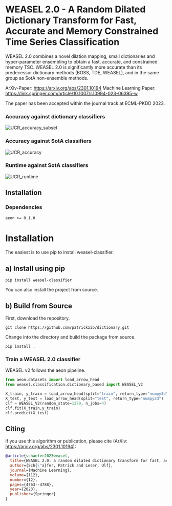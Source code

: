 # WEASEL 2.0 - A Random Dilated Dictionary Transform for Fast, Accurate and Memory Constrained Time Series Classification

WEASEL 2.0 combines a novel dilation mapping, small dictionaries and hyper-parameter ensembling to obtain a fast, accurate, and constrained memory TSC. WEASEL 2.0 is significantly more accurate than its predecessor dictionary methods (BOSS, TDE, WEASEL), and in the same group as SotA non-ensemble methods. 

ArXiv-Paper: https://arxiv.org/abs/2301.10194
Machine Learning Paper: https://link.springer.com/article/10.1007/s10994-023-06395-w

The paper has been accepted within the journal track at ECML-PKDD 2023.
 
### Accuracy against dictionary classifiers
![UCR_accuracy_subset](https://user-images.githubusercontent.com/7783034/214376239-0115e87e-e426-45fc-8f70-1684989745cc.png)

### Accuracy against SotA classifiers
![UCR_accuracy](https://user-images.githubusercontent.com/7783034/214376249-51f49c4a-1691-4d12-97e0-3d6ade7de4e3.png)

### Runtime against SotA classifiers
![UCR_runtime](https://user-images.githubusercontent.com/7783034/214376264-7961db3b-2f24-488f-abbc-d53433ffacbc.png)


## Installation

### Dependencies
```
aeon >= 0.1.0
```

# Installation

The easiest is to use pip to install weasel-classifier.

## a) Install using pip
```
pip install weasel-classifier
```

You can also install  the project from source.

## b) Build from Source

First, download the repository.
```
git clone https://github.com/patrickzib/dictionary.git
```

Change into the directory and build the package from source.
```
pip install .
```


### Train a WEASEL 2.0 classifier

WEASEL v2 follows the aeon pipeline.

```python
from aeon.datasets import load_arrow_head
from weasel.classification.dictionary_based import WEASEL_V2

X_train, y_train = load_arrow_head(split="train", return_type="numpy3d")
X_test, y_test = load_arrow_head(split="test", return_type="numpy3d")
clf = WEASEL_V2(random_state=1379, n_jobs=4)
clf.fit(X_train,y_train)
clf.predict(X_test)
```

## Citing

If you use this algorithm or publication, please cite (ArXiv: https://arxiv.org/abs/2301.10194):

```bibtex
@article{schaefer2023weasel,
  title={WEASEL 2.0: a random dilated dictionary transform for fast, accurate and memory constrained time series classification},
  author={Sch{\"a}fer, Patrick and Leser, Ulf},
  journal={Machine Learning},
  volume={112},
  number={12},
  pages={4763--4788},
  year={2023},
  publisher={Springer}
}
```
